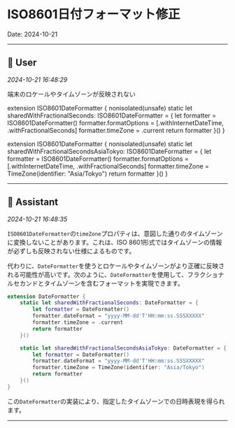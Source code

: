 # ISO8601日付フォーマット修正

Date: 2024-10-21

---

## 👤 User
*2024-10-21 16:48:29*

端末のロケールやタイムゾーンが反映されない

extension ISO8601DateFormatter {
    nonisolated(unsafe) static let sharedWithFractionalSeconds: ISO8601DateFormatter = {
        let formatter = ISO8601DateFormatter()
        formatter.formatOptions = [.withInternetDateTime, .withFractionalSeconds]
        formatter.timeZone = .current
        return formatter
    }()
}

extension ISO8601DateFormatter {
    nonisolated(unsafe) static let sharedWithFractionalSecondsAsiaTokyo: ISO8601DateFormatter = {
        let formatter = ISO8601DateFormatter()
        formatter.formatOptions = [.withInternetDateTime, .withFractionalSeconds]
        formatter.timeZone = TimeZone(identifier: "Asia/Tokyo")
        return formatter
    }()
}

---

## 🤖 Assistant
*2024-10-21 16:48:35*

`ISO8601DateFormatter`の`timeZone`プロパティは、意図した通りのタイムゾーンに変換しないことがあります。これは、ISO 8601形式ではタイムゾーンの情報が必ずしも反映されない仕様によるものです。

代わりに、`DateFormatter`を使うとロケールやタイムゾーンがより正確に反映される可能性が高いです。次のように、`DateFormatter`を使用して、フラクショナルセカンドとタイムゾーンを含むフォーマットを実現できます。

```swift
extension DateFormatter {
    static let sharedWithFractionalSeconds: DateFormatter = {
        let formatter = DateFormatter()
        formatter.dateFormat = "yyyy-MM-dd'T'HH:mm:ss.SSSXXXXX"
        formatter.timeZone = .current
        return formatter
    }()

    static let sharedWithFractionalSecondsAsiaTokyo: DateFormatter = {
        let formatter = DateFormatter()
        formatter.dateFormat = "yyyy-MM-dd'T'HH:mm:ss.SSSXXXXX"
        formatter.timeZone = TimeZone(identifier: "Asia/Tokyo")
        return formatter
    }()
}
```

この`DateFormatter`の実装により、指定したタイムゾーンでの日時表現を得られます。

---
